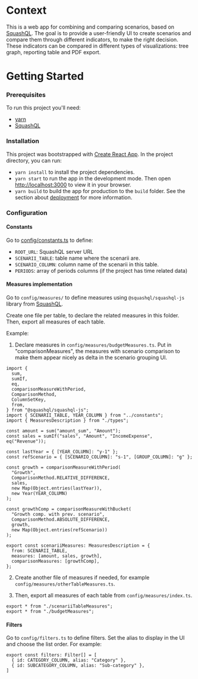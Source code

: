 # Context

This is a web app for combining and comparing scenarios, based on [SquashQL](https://github.com/squashql/squashql).
The goal is to provide a user-friendly UI to create scenarios and compare them through different indicators, to make the right decision. 
These indicators can be compared in different types of visualizations: tree graph, reporting table and PDF export.

# Getting Started

### Prerequisites

To run this project you'll need:

- [yarn](https://classic.yarnpkg.com/en/docs/install#windows-stable)
- [SquashQL](https://github.com/squashql/squashql)

### Installation

This project was bootstrapped with [Create React App](https://github.com/facebook/create-react-app).
In the project directory, you can run:

- `yarn install` to install the project dependencies.
- `yarn start` to run the app in the development mode. Then open [http://localhost:3000](http://localhost:3000) to view it in your browser.
- `yarn build` to build the app for production to the `build` folder. See the section about [deployment](https://facebook.github.io/create-react-app/docs/deployment) for more information.

### Configuration

#### Constants

Go to [config/constants.ts](./src/config/constants.ts) to define:

- `ROOT_URL`: SquashQL server URL
- `SCENARII_TABLE`: table name where the scenarii are.
- `SCENARIO_COLUMN`: column name of the scenarii in this table.
- `PERIODS`: array of periods columns (if the project has time related data)

#### Measures implementation

Go to `config/measures/` to define measures using `@squashql/squashql-js` library from [SquashQL](https://github.com/squashql/squashql).

Create one file per table, to declare the related measures in this folder.
Then, export all measures of each table.

Example:

1. Declare measures in `config/measures/budgetMeasures.ts`. Put in "comparisonMeasures", the measures with scenario 
comparison to make them appear nicely as delta in the scenario grouping UI.

```
import {
  sum,
  sumIf,
  eq,
  comparisonMeasureWithPeriod,
  ComparisonMethod,
  ColumnSetKey,
  from,
} from "@squashql/squashql-js";
import { SCENARII_TABLE, YEAR_COLUMN } from "../constants";
import { MeasuresDescription } from "./types";

const amount = sum("amount_sum", "Amount");
const sales = sumIf("sales", "Amount", "IncomeExpense", eq("Revenue"));

const lastYear = { [YEAR_COLUMN]: "y-1" };
const refScenario = { [SCENARIO_COLUMN]: "s-1", [GROUP_COLUMN]: "g" };

const growth = comparisonMeasureWithPeriod(
  "Growth",
  ComparisonMethod.RELATIVE_DIFFERENCE,
  sales,
  new Map(Object.entries(lastYear)),
  new Year(YEAR_COLUMN)
);

const growthComp = comparisonMeasureWithBucket(
  "Growth comp. with prev. scenario",
  ComparisonMethod.ABSOLUTE_DIFFERENCE,
  growth,
  new Map(Object.entries(refScenario))
);

export const scenariiMeasures: MeasuresDescription = {
  from: SCENARII_TABLE,
  measures: [amount, sales, growth],
  comparisonMeasures: [growthComp],
};
```

2. Create another file of measures if needed, for example `config/measures/otherTableMeasures.ts`.

3. Then, export all measures of each table from `config/measures/index.ts`.

```
export * from "./scenariiTableMeasures";
export * from "./budgetMeasures";
```

#### Filters

Go to `config/filters.ts` to define filters.
Set the alias to display in the UI and choose the list order. For example:

```
export const filters: Filter[] = [
  { id: CATEGORY_COLUMN, alias: "Category" },
  { id: SUBCATEGORY_COLUMN, alias: "Sub-category" },
]
```

